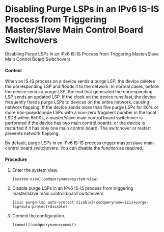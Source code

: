 Disabling Purge LSPs in an IPv6 IS-IS Process from Triggering Master/Slave Main Control Board Switchovers
=========================================================================================================

Disabling Purge LSPs in an IPv6 IS-IS Process from Triggering Master/Slave Main Control Board Switchovers

#### Context

When an IS-IS process on a device sends a purge LSP, the device deletes the corresponding LSP and floods it to the network. In normal cases, before the device sends a purge LSP, the end that generated the corresponding LSP sends an updated LSP. If the clock on the device runs fast, the device frequently floods purge LSPs to devices on the entire network, causing network flapping. If the device sends more than five purge LSPs for 80% or more non-pseudonode LSPs with a non-zero fragment number in the local LSDB within 6500s, a master/slave main control board switchover is performed if the device has two main control boards, or the device is restarted if it has only one main control board. The switchover or restart prevents network flapping.

By default, purge LSPs in an IPv6 IS-IS process trigger master/slave main control board switchovers. You can disable the function as required.


#### Procedure

1. Enter the system view.
   
   
   ```
   [system-view](cmdqueryname=system-view)
   ```
2. Disable purge LSPs in an IPv6 IS-IS process from triggering master/slave main control board switchovers.
   
   
   ```
   [isis purge-lsp auto-protect disable](cmdqueryname=isis+purge-lsp+auto-protect+disable)
   ```
3. Commit the configuration.
   
   
   ```
   [commit](cmdqueryname=commit)
   ```